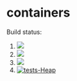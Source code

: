 # containers

Build status:

1. [![](https://github.com/ohorban/containers_p/workflows/tests-fibonacci/badge.svg)](https://github.com/ohorban/containers_p/actions?query=workflow%3Atests-fibonacci)
1. [![](https://github.com/ohorban/containers_p/workflows/tests-range/badge.svg)](https://github.com/ohorban/containers_p/actions?query=workflow%3Atests-range)
1. [![](https://github.com/ohorban/containers_p/workflows/tests-unicode/badge.svg)](https://github.com/ohorban/containers_p/actions?query=workflow%3Atests-unicode)
1. [![tests-Heap](https://github.com/ohorban/containers_p/actions/workflows/tests-Heap.yml/badge.svg)](https://github.com/ohorban/containers_p/actions/workflows/tests-Heap.yml)

